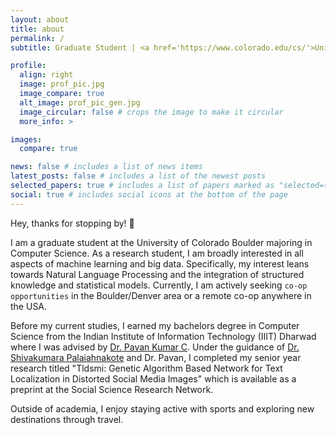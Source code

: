 ```yaml
---
layout: about
title: about
permalink: /
subtitle: Graduate Student | <a href='https://www.colorado.edu/cs/'>University of Colorado Boulder</a>

profile:
  align: right
  image: prof_pic.jpg
  image_compare: true
  alt_image: prof_pic_gen.jpg
  image_circular: false # crops the image to make it circular
  more_info: >

images:
  compare: true

news: false # includes a list of news items
latest_posts: false # includes a list of the newest posts
selected_papers: true # includes a list of papers marked as "selected={true}"
social: true # includes social icons at the bottom of the page
---
```


Hey, thanks for stopping by! 👋

I am a graduate student at the University of Colorado Boulder majoring in Computer Science.
As a research student, I am broadly interested in all aspects of machine learning and big data. Specifically, my interest leans towards Natural Language Processing and the integration of structured knowledge and statistical models. Currently, I am actively seeking `co-op opportunities` in the Boulder/Denver area or a remote co-op anywhere in the USA.

Before my current studies, I earned my bachelors degree in Computer Science from the Indian Institute of Information Technology (IIIT) Dharwad where I was advised by [Dr. Pavan Kumar C](https://iiitdwd.irins.org/profile/102752). Under the guidance of [Dr. Shivakumara Palaiahnakote](https://www.salford.ac.uk/our-staff/shivakumara-palaiahnakote) and Dr. Pavan, I completed my senior year research titled "Tldsmi: Genetic Algorithm Based Network for Text Localization in Distorted Social Media Images" which is available as a preprint at the Social Science Research Network.

Outside of academia, I enjoy staying active with sports and exploring new destinations through travel.
